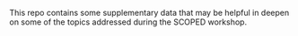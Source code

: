 This repo contains some supplementary data that may be helpful in deepen on some of the topics addressed during the SCOPED workshop.
